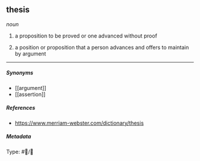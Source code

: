 ## thesis  # 

_noun_

1. a proposition to be proved or one advanced without proof

2. a position or proposition that a person advances and offers to maintain by argument

___

##### Synonyms 

-   [[argument]]
-   [[assertion]]

##### References 

- https://www.merriam-webster.com/dictionary/thesis

##### Metadata

Type: #💬/💬 